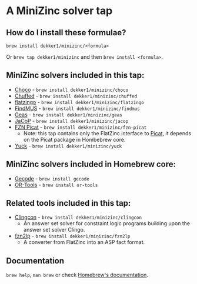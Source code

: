 # A MiniZinc solver tap

## How do I install these formulae?

`brew install dekker1/minizinc/<formula>`

Or `brew tap dekker1/minizinc` and then `brew install <formula>`.

## MiniZinc solvers included in this tap:

- [Choco](https://choco-solver.org) - `brew install dekker1/minizinc/choco`
- [Chuffed](https://github.com/chuffed/chuffed) - `brew install dekker1/minizinc/chuffed`
- [flatzingo](https://github.com/potassco/flatzingo) - `brew install dekker1/minizinc/flatzingo`
- [FindMUS](https://gitlab.com/minizinc/FindMUS) - `brew install dekker1/minizinc/findmus`
- [Geas](https://bitbucket.org/gkgange/geas) - `brew install dekker1/minizinc/geas`
- [JaCoP](https://github.com/radsz/jacop/) - `brew install dekker1/minizinc/jacop`
- [FZN Picat](https://github.com/nfzhou/fzn_picat) - `brew install dekker1/minizinc/fzn-picat`
  - Note: this tap contains only the FlatZinc interface to [Picat](http://picat-lang.org), it depends on the Picat package in Hombebrew core.
- [Yuck](https://github.com/informarte/yuck/) - `brew install dekker1/minizinc/yuck`

## MiniZinc solvers included in Homebrew core:

- [Gecode](https://www.gecode.org) - `brew install gecode`
- [OR-Tools](https://developers.google.com/optimization/) - `brew install or-tools`

## Related tools included in this tap:

- [Clingcon](https://potassco.org/) - `brew install dekker1/minizinc/clingcon`
  - An answer set solver for constraint logic programs building upon the answer set solver Clingo.
- [fzn2lp](https://github.com/potassco/fzn2lp) - `brew install dekker1/minizinc/fzn2lp`
  - A converter from FlatZinc into an ASP fact format.

## Documentation

`brew help`, `man brew` or check [Homebrew's documentation](https://docs.brew.sh).
